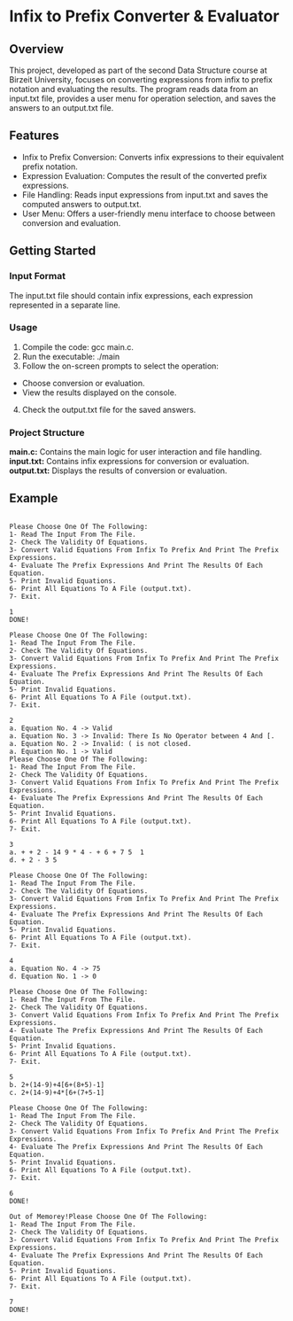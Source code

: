 # Infix to Prefix Converter & Evaluator
## Overview
This project, developed as part of the second Data Structure course at Birzeit University, focuses on converting expressions from infix to prefix notation and evaluating the results. The program reads data from an input.txt file, provides a user menu for operation selection, and saves the answers to an output.txt file.
## Features
- Infix to Prefix Conversion: Converts infix expressions to their equivalent prefix notation.
- Expression Evaluation: Computes the result of the converted prefix expressions.
- File Handling: Reads input expressions from input.txt and saves the computed answers to output.txt.
- User Menu: Offers a user-friendly menu interface to choose between conversion and evaluation.
## Getting Started
### Input Format
  The input.txt file should contain infix expressions, each expression represented in a separate line.
### Usage
1. Compile the code: gcc main.c.
2. Run the executable: ./main
3. Follow the on-screen prompts to select the operation:
 - Choose conversion or evaluation.
 - View the results displayed on the console.
4. Check the output.txt file for the saved answers.

### Project Structure
**main.c:** Contains the main logic for user interaction and file handling.
**input.txt:** Contains infix expressions for conversion or evaluation.
**output.txt:** Displays the results of conversion or evaluation.

## Example

```palintext

Please Choose One Of The Following:
1- Read The Input From The File.
2- Check The Validity Of Equations.
3- Convert Valid Equations From Infix To Prefix And Print The Prefix Expressions.
4- Evaluate The Prefix Expressions And Print The Results Of Each Equation.
5- Print Invalid Equations.
6- Print All Equations To A File (output.txt).
7- Exit.

1
DONE!

Please Choose One Of The Following:
1- Read The Input From The File.
2- Check The Validity Of Equations.
3- Convert Valid Equations From Infix To Prefix And Print The Prefix Expressions.
4- Evaluate The Prefix Expressions And Print The Results Of Each Equation.
5- Print Invalid Equations.
6- Print All Equations To A File (output.txt).
7- Exit.

2
a. Equation No. 4 -> Valid
a. Equation No. 3 -> Invalid: There Is No Operator between 4 And [.
a. Equation No. 2 -> Invalid: ( is not closed.
a. Equation No. 1 -> Valid
Please Choose One Of The Following:
1- Read The Input From The File.
2- Check The Validity Of Equations.
3- Convert Valid Equations From Infix To Prefix And Print The Prefix Expressions.
4- Evaluate The Prefix Expressions And Print The Results Of Each Equation.
5- Print Invalid Equations.
6- Print All Equations To A File (output.txt).
7- Exit.

3
a. + + 2 - 14 9 * 4 - + 6 + 7 5  1
d. + 2 - 3 5

Please Choose One Of The Following:
1- Read The Input From The File.
2- Check The Validity Of Equations.
3- Convert Valid Equations From Infix To Prefix And Print The Prefix Expressions.
4- Evaluate The Prefix Expressions And Print The Results Of Each Equation.
5- Print Invalid Equations.
6- Print All Equations To A File (output.txt).
7- Exit.

4
a. Equation No. 4 -> 75
d. Equation No. 1 -> 0

Please Choose One Of The Following:
1- Read The Input From The File.
2- Check The Validity Of Equations.
3- Convert Valid Equations From Infix To Prefix And Print The Prefix Expressions.
4- Evaluate The Prefix Expressions And Print The Results Of Each Equation.
5- Print Invalid Equations.
6- Print All Equations To A File (output.txt).
7- Exit.

5
b. 2+(14-9)+4[6+(8+5)-1]
c. 2+(14-9)+4*[6+(7+5-1]

Please Choose One Of The Following:
1- Read The Input From The File.
2- Check The Validity Of Equations.
3- Convert Valid Equations From Infix To Prefix And Print The Prefix Expressions.
4- Evaluate The Prefix Expressions And Print The Results Of Each Equation.
5- Print Invalid Equations.
6- Print All Equations To A File (output.txt).
7- Exit.

6
DONE!

Out of Memorey!Please Choose One Of The Following:
1- Read The Input From The File.
2- Check The Validity Of Equations.
3- Convert Valid Equations From Infix To Prefix And Print The Prefix Expressions.
4- Evaluate The Prefix Expressions And Print The Results Of Each Equation.
5- Print Invalid Equations.
6- Print All Equations To A File (output.txt).
7- Exit.

7
DONE!
